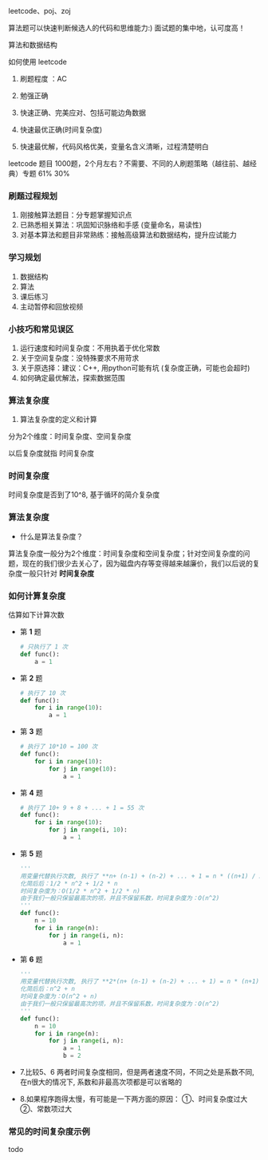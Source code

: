 leetcode、poj、zoj

算法题可以快速判断候选人的代码和思维能力:)
面试题的集中地，认可度高！

算法和数据结构

如何使用 leetcode

1. 刷题程度 ：AC

1. 勉强正确
2. 快速正确、完美应对、包括可能边角数据
3. 快速最优正确(时间复杂度)
4. 快速最优解，代码风格优美，变量名含义清晰，过程清楚明白

leetcode 题目 1000题，2个月左右？不需要、不同的人刷题策略（越往前、越经典）专题 61% 30%

### 刷题过程规划

1. 刚接触算法题目：分专题掌握知识点
2. 已熟悉相关算法：巩固知识脉络和手感 (变量命名，易读性)
3. 对基本算法和题目非常熟练：接触高级算法和数据结构，提升应试能力

### 学习规划

1. 数据结构
2. 算法
3. 课后练习
4. 主动暂停和回放视频

### 小技巧和常见误区

1. 运行速度和时间复杂度：不用执着于优化常数
2. 关于空间复杂度：没特殊要求不用苛求
3. 关于原选择：建议：C++, 用python可能有坑 (复杂度正确，可能也会超时)
4. 如何确定最优解法，探索数据范围

### 算法复杂度

1. 算法复杂度的定义和计算

分为2个维度：时间复杂度、空间复杂度

以后复杂度就指 时间复杂度

### 时间复杂度

时间复杂度是否到了10^8, 基于循环的简介复杂度

### 算法复杂度

- 什么是算法复杂度？

算法复杂度一般分为2个维度：时间复杂度和空间复杂度；针对空间复杂度的问题，现在的我们很少去关心了，因为磁盘内存等变得越来越廉价，我们以后说的复杂度一般只针对 **时间复杂度**

### 如何计算复杂度

估算如下计算次数

- 第 **1** 题

    ```python
    # 只执行了 1 次
    def func():
        a = 1
    ```


- 第 **2** 题
	```python
    # 执行了 10 次
	def func():
		for i in range(10):
			a = 1	
	```

- 第 **3** 题
	```python
    # 执行了 10*10 = 100 次
	def func():
		for i in range(10):
			for j in range(10):
				a = 1
	```

- 第 **4** 题
	```python
    # 执行了 10+ 9 + 8 + ... + 1 = 55 次
	def func():
		for i in range(10):
			for j in range(i, 10):
				a = 1
	```

- 第 **5** 题
	```python
    '''
    用变量代替执行次数, 执行了 **n+ (n-1) + (n-2) + ... + 1 = n * ((n+1) / 2)** 次
	化简后后：1/2 * n^2 + 1/2 * n
	时间复杂度为：O(1/2 * n^2 + 1/2 * n)
	由于我们一般只保留最高次的项，并且不保留系数，时间复杂度为：O(n^2)
    '''
	def func():
		n = 10
		for i in range(n):
			for j in range(i, n):
				a = 1
	```
	
	
- 第 **6** 题
	```python
    '''
    用变量代替执行次数, 执行了 **2*(n+ (n-1) + (n-2) + ... + 1) = n * (n+1)** 次
	化简后后：n^2 + n
	时间复杂度为：O(n^2 + n)
	由于我们一般只保留最高次的项，并且不保留系数，时间复杂度为：O(n^2)
	'''
    def func():
		n = 10
		for i in range(n):
			for j in range(i, n):
				a = 1
				b = 2
	```
	

- 7.比较5、6 两者时间复杂度相同，但是两者速度不同，不同之处是系数不同, 在n很大的情况下, 系数和非最高次项都是可以省略的

- 8.如果程序跑得太慢，有可能是一下两方面的原因：
	①、时间复杂度过大 ②、常数项过大

### 常见的时间复杂度示例

todo 